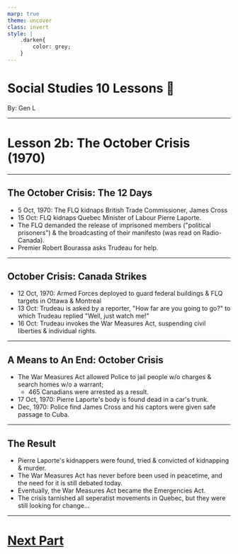 ```yaml
---
marp: true
theme: uncover
class: invert
style: |
    .darken{
        color: grey;
    }
---
```


# <!--fit-->Social Studies 10 Lessons :book:

<span class="darken">By:</span> Gen L

<!--_footer: In partnership with Hyperion University, 2023-->

---
<!--paginate: true-->
# Lesson 2b: The October Crisis (1970)

---

## The October Crisis: The 12 Days

* 5 Oct, 1970: The FLQ kidnaps British Trade Commissioner, James Cross
* 15 Oct: FLQ kidnaps Quebec Minister of Labour Pierre Laporte.
* The FLQ demanded the release of imprisoned members ("political prisoners") & the broadcasting of their manifesto (was read on Radio-Canada).
* Premier Robert Bourassa asks Trudeau for help.

---

## October Crisis: Canada Strikes

* 12 Oct, 1970: Armed Forces deployed to guard federal buildings & FLQ targets in Ottawa & Montreal
* 13 Oct: Trudeau is asked by a reporter, "How far are you going to go?" to which Trudeau replied "Well, just watch me!"
* 16 Oct: Trudeau invokes the War Measures Act, suspending civil liberties & individual rights.

---

## A Means to An End: October Crisis

* The War Measures Act allowed Police to jail people w/o charges & search homes w/o a warrant; 
    * 465 Canadians were arrested as a result.
* 17 Oct, 1970: Pierre Laporte's body is found dead in a car's trunk.
* Dec, 1970: Police find James Cross and his captors were given safe passage to Cuba.

---

## The Result

* Pierre Laporte's kidnappers were found, tried & convicted of kidnapping & murder.
* The War Measures Act has never before been used in peacetime, and the need for it is still debated today.
* Eventually, the War Measures Act became the Emergencies Act.
* The crisis tarnished all seperatist movements in Quebec, but they were still looking for change...

---

# [Next Part <i class="fa-solid fa-circle-arrow-right"></i>](Lesson%202c%20(Political%20Seperatism).html) 

<link rel="stylesheet" href="https://cdnjs.cloudflare.com/ajax/libs/font-awesome/6.3.0/css/all.min.css">